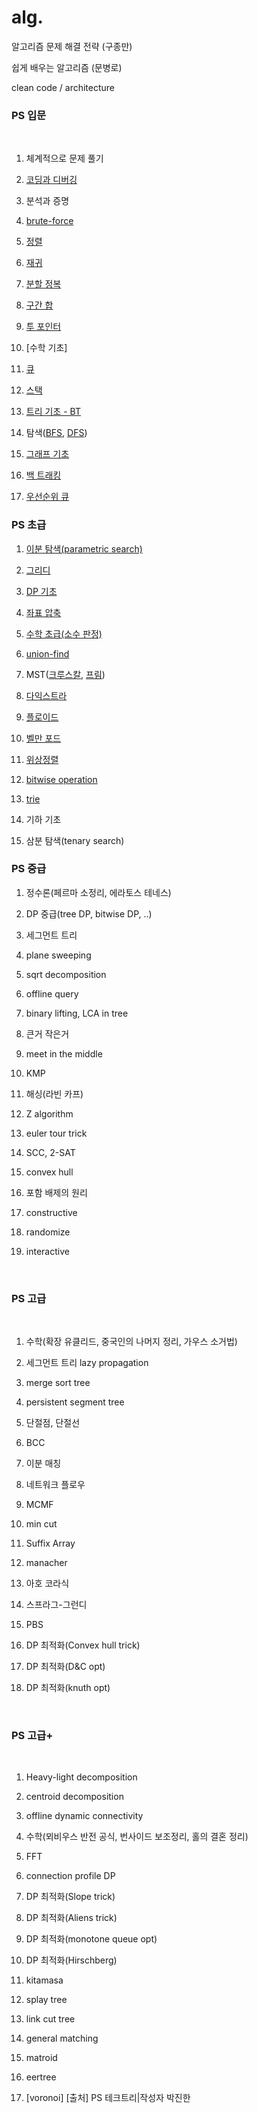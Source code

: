 # alg.

알고리즘 문제 해결 전략 (구종만)

쉽게 배우는 알고리즘 (문병로)


clean code / architecture


### PS 입문

​

1. 체계적으로 문제 풀기

2. [코딩과 디버깅](https://www.geeksforgeeks.org/software-engineering-debugging/)

3. 분석과 증명

4. [brute-force](https://practice.geeksforgeeks.org/problems/which-algorithms-come-under-brute-force-greedy-and-dynamic-programming)

5. [정렬](https://www.geeksforgeeks.org/sorting-algorithms/)

6. [재귀](https://www.geeksforgeeks.org/recursion/)

7. [분할 정복](https://www.geeksforgeeks.org/divide-and-conquer/)

8. [구간 합](https://www.geeksforgeeks.org/prefix-sum-array-implementation-applications-competitive-programming/)

9. [투 포인터](https://www.geeksforgeeks.org/two-pointers-technique/)

10. [수학 기초]

11. [큐](https://www.geeksforgeeks.org/queue-data-structure/)

12. [스택](https://www.geeksforgeeks.org/stack-data-structure/)

13. [트리 기초 - BT](https://www.geeksforgeeks.org/binary-tree-data-structure/)

14. 탐색([BFS](https://www.geeksforgeeks.org/breadth-first-search-or-bfs-for-a-graph/), [DFS](https://www.geeksforgeeks.org/depth-first-search-or-dfs-for-a-graph/))

15. [그래프 기초](https://www.geeksforgeeks.org/graph-data-structure-and-algorithms/)

16. [백 트래킹](https://www.geeksforgeeks.org/backtracking-algorithms/)

17. [우선순위 큐](https://www.geeksforgeeks.org/priority-queue-set-1-introduction/)

### PS 초급

1. [이분 탐색(parametric search)](https://www.crocus.co.kr/1000)

2. [그리디](https://www.geeksforgeeks.org/greedy-algorithms/)

3. [DP 기초](https://www.geeksforgeeks.org/dynamic-programming/)

4. [좌표 압축](https://www.geeksforgeeks.org/convert-an-array-to-reduced-form-set-1-simple-and-hashing/)

5. [수학 초급(소수 판정)](https://www.geeksforgeeks.org/prime-numbers/)

6. [union-find](https://www.geeksforgeeks.org/union-find/)

7. MST([크루스칼](https://www.geeksforgeeks.org/kruskals-minimum-spanning-tree-algorithm-greedy-algo-2/), [프림](https://www.geeksforgeeks.org/prims-minimum-spanning-tree-mst-greedy-algo-5/))

8. [다익스트라](https://www.geeksforgeeks.org/dijkstras-shortest-path-algorithm-greedy-algo-7/)

9. [플로이드](https://www.geeksforgeeks.org/floyd-warshall-algorithm-dp-16/)

10. [벨만 포드](https://www.geeksforgeeks.org/bellman-ford-algorithm-dp-23/)

11. [위상정렬](https://www.geeksforgeeks.org/topological-sorting/)

12. [bitwise operation](https://www.geeksforgeeks.org/bitwise-algorithms/)

13. [trie](https://www.geeksforgeeks.org/trie-insert-and-search/)

14. 기하 기초

15. 삼분 탐색(tenary search)


### PS 중급


1. 정수론(페르마 소정리, 에라토스 테네스)

2. DP 중급(tree DP, bitwise DP, ..)

3. 세그먼트 트리

4. plane sweeping

5. sqrt decomposition

6. offline query

7. binary lifting, LCA in tree

8. 큰거 작은거

9. meet in the middle

10. KMP

11. 해싱(라빈 카프)

12. Z algorithm

13. euler tour trick

14. SCC, 2-SAT

15. convex hull

16. 포함 배제의 원리

17. constructive

18. randomize

19. interactive

​

### PS 고급

​

1. 수학(확장 유클리드, 중국인의 나머지 정리, 가우스 소거법)

2. 세그먼트 트리 lazy propagation

3. merge sort tree

4. persistent segment tree

5. 단절점, 단절선

6. BCC

7. 이분 매칭

8. 네트워크 플로우

9. MCMF

10. min cut

11. Suffix Array

12. manacher

13. 아호 코라식

14. 스프라그-그런디

15. PBS

16. DP 최적화(Convex hull trick)

17. DP 최적화(D&C opt)

18. DP 최적화(knuth opt)

​

### PS 고급+

​

1. Heavy-light decomposition

2. centroid decomposition

3. offline dynamic connectivity

4. 수학(뫼비우스 반전 공식, 번사이드 보조정리, 홀의 결혼 정리)

5. FFT

6. connection profile DP

7. DP 최적화(Slope trick)

8. DP 최적화(Aliens trick)

9. DP 최적화(monotone queue opt)

10. DP 최적화(Hirschberg)

11. kitamasa

12. splay tree

13. link cut tree

14. general matching

15. matroid

16. eertree

17. [voronoi]
[출처] PS 테크트리|작성자 박진한

